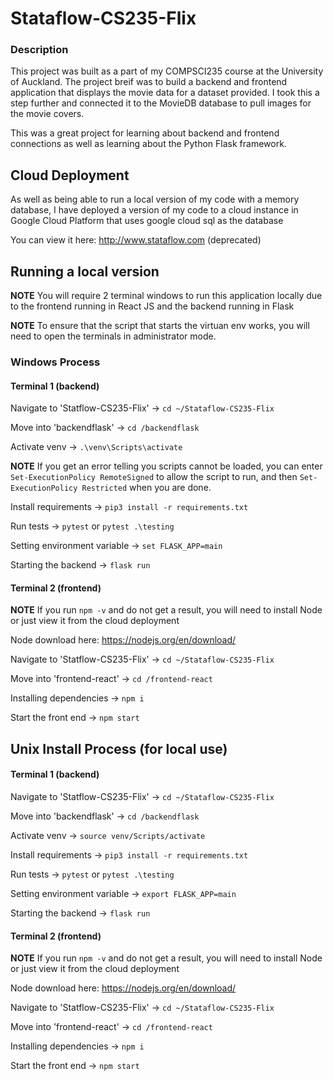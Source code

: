 # Stataflow-CS235-Flix

### Description

This project was built as a part of my COMPSCI235 course at the University of Auckland. The project breif was to build a backend and frontend application that displays the movie data for a dataset provided. I took this a step further and connected it to the MovieDB database to pull images for the movie covers.

This was a great project for learning about backend and frontend connections as well as learning about the Python Flask framework.

## Cloud Deployment

As well as being able to run a local version of my code with a memory database, I have deployed a version of my code to a cloud instance in Google Cloud Platform that uses google cloud sql as the database

You can view it here: http://www.stataflow.com (deprecated)

## Running a local version

**NOTE** You will require 2 terminal windows to run this application locally due to the frontend running in React JS and the backend running in Flask

**NOTE** To ensure that the script that starts the virtuan env works, you will need to open the terminals in administrator mode.

### Windows Process

#### Terminal 1 (backend)

Navigate to 'Statflow-CS235-Flix' -> `cd ~/Stataflow-CS235-Flix`

Move into 'backendflask' -> `cd /backendflask`

Activate venv -> `.\venv\Scripts\activate`

**NOTE** If you get an error telling you scripts cannot be loaded, you can enter `Set-ExecutionPolicy RemoteSigned` to allow the script to run, and then `Set-ExecutionPolicy Restricted` when you are done.

Install requirements -> `pip3 install -r requirements.txt`

Run tests -> `pytest` or `pytest .\testing`

Setting environment variable -> `set FLASK_APP=main`

Starting the backend -> `flask run`

#### Terminal 2 (frontend)

**NOTE** If you run `npm -v` and do not get a result, you will need to install Node or just view it from the cloud deployment

Node download here: https://nodejs.org/en/download/

Navigate to 'Statflow-CS235-Flix' -> `cd ~/Stataflow-CS235-Flix`

Move into 'frontend-react' -> `cd /frontend-react`

Installing dependencies -> `npm i`

Start the front end -> `npm start`

## Unix Install Process (for local use)

#### Terminal 1 (backend)

Navigate to 'Statflow-CS235-Flix' -> `cd ~/Stataflow-CS235-Flix`

Move into 'backendflask' -> `cd /backendflask`

Activate venv -> `source venv/Scripts/activate`

Install requirements -> `pip3 install -r requirements.txt`

Run tests -> `pytest` or `pytest .\testing`

Setting environment variable -> `export FLASK_APP=main`

Starting the backend -> `flask run`

#### Terminal 2 (frontend)

**NOTE** If you run `npm -v` and do not get a result, you will need to install Node or just view it from the cloud deployment

Node download here: https://nodejs.org/en/download/

Navigate to 'Statflow-CS235-Flix' -> `cd ~/Stataflow-CS235-Flix`

Move into 'frontend-react' -> `cd /frontend-react`

Installing dependencies -> `npm i`

Start the front end -> `npm start`
